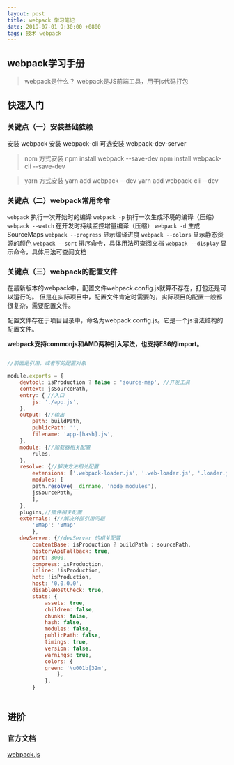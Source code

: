 ```yaml
---
layout: post
title: webpack 学习笔记
date: 2019-07-01 9:30:00 +0800
tags: 技术 webpack
---
```


## webpack学习手册

> webpack是什么？
> webpack是JS前端工具，用于js代码打包

## 快速入门

### 关键点（一）安装基础依赖

安装 webpack
安装 webpack-cli
可选安装 webpack-dev-server

> npm 方式安装
> npm install webpack --save-dev 
> npm install webpack-cli --save-dev

> yarn 方式安装
> yarn add webpack --dev
> yarn add webpack-cli --dev

### 关键点（二）webpack常用命令

`webpack` 执行一次开始时的编译
`webpack -p` 执行一次生成环境的编译（压缩）
`webpack --watch` 在开发时持续监控增量编译（压缩）
`webpack -d` 生成SourceMaps
`webpack --progress` 显示编译进度
`webpack --colors` 显示静态资源的颜色
`webpack --sort` 排序命令，具体用法可查阅文档
`webpack --display` 显示命令，具体用法可查阅文档

### 关键点（三）webpack的配置文件

在最新版本的webpack中，配置文件webpack.config.js就算不存在，打包还是可以运行的。
但是在实际项目中，配置文件肯定时需要的，实际项目的配置一般都很复杂，需要配置文件。

配置文件存在于项目目录中，命名为webpack.config.js。它是一个js语法结构的配置文件。

**webpack支持commonjs和AMD两种引入写法，也支持ES6的import。**

```js

//前面是引用，或者写的配置对象

module.exports = {
    devtool: isProduction ? false : 'source-map', //开发工具
    context: jsSourcePath, 
    entry: { //入口
        js: './app.js',
    },
    output: {//输出
        path: buildPath,
        publicPath: '',
        filename: 'app-[hash].js',
    },
    module: {//加载器相关配置
        rules,
    },
    resolve: {//解决方法相关配置
        extensions: ['.webpack-loader.js', '.web-loader.js', '.loader.js', '.js', '.jsx', '.less'],
        modules: [
        path.resolve(__dirname, 'node_modules'),
        jsSourcePath,
        ],
    },
    plugins,//插件相关配置
    externals: {//解决外部引用问题
        'BMap': 'BMap'
        },
    devServer: {//devServer 的相关配置
        contentBase: isProduction ? buildPath : sourcePath,
        historyApiFallback: true,
        port: 3000,
        compress: isProduction,
        inline: !isProduction,
        hot: !isProduction,
        host: '0.0.0.0',
        disableHostCheck: true,
        stats: {
            assets: true,
            children: false,
            chunks: false,
            hash: false,
            modules: false,
            publicPath: false,
            timings: true,
            version: false,
            warnings: true,
            colors: {
            green: '\u001b[32m',
                },
            },
        }



```

## 进阶

### 官方文档

[webpack.js](https://webpack.js.org/concepts)
